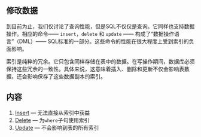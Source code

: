 ## 修改数据

到目前为止，我们仅讨论了查询性能，但是SQL不仅仅是查询。它同样也支持数据操作。相应的命令—— `insert`，`delete` 和 `update` —— 构成了“数据操作语言”（DML）—— SQL标准的一部分。这些命令的性能在很大程度上受到索引的负面影响。

索引是纯粹的冗余。它只包含同样存储在表中的数据。在写操作期间，数据库必须保持这些冗余的一致性。具体来说，这意味着插入、删除和更新不仅会影响表数据，还会影响保存了这些数据副本的索引。



## 内容

1. [Insert](./8-1-insert.md) — 无法直接从索引中获益
2. [Delete](./8-2-delete.md) — 为`where`子句使用索引
3. [Update](./8-3-update.md) — 不会影响到表的所有索引

